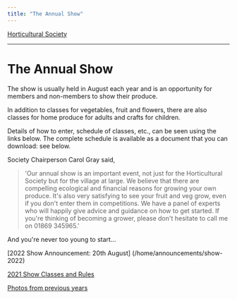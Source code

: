 ```yaml
---
title: "The Annual Show"
---
```



[Horticultural Society](/horticultural-society)

----


# The Annual Show

The show is usually held in August each year and is an opportunity for members and non-members to show their produce.

In addition to classes for vegetables, fruit and flowers, there are also classes for home produce for adults and crafts for children.

Details of how to enter, schedule of classes, etc., can be seen using the links below.
The complete schedule is available as a document that you can download: see below.


Society Chairperson Carol Gray said, 

> 'Our annual show is an important event, not just for the Horticultural Society but for the village at large. We believe that there are compelling ecological and financial reasons for growing your own produce. It's also very satisfying to see your fruit and veg grow, even if you don't enter them in competitions. We have a panel of experts who will happily give advice and guidance on how to get started. If you're thinking of becoming a grower, please don't hesitate to call me on 01869 345965.'

And you're never too young to start...

[2022 Show Announcement: 20th August] (/home/announcements/show-2022)

[2021 Show Classes and Rules](2021_Schedule.pdf)

[Photos from previous years](../PhotoGallery)
